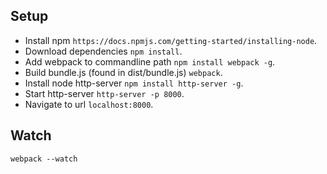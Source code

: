 ## Setup

- Install npm `https://docs.npmjs.com/getting-started/installing-node`.
- Download dependencies `npm install`.
- Add webpack to commandline path `npm install webpack -g`.
- Build bundle.js (found in dist/bundle.js) `webpack`.
- Install node http-server `npm install http-server -g`.
- Start http-server `http-server -p 8000`.
- Navigate to url `localhost:8000`.

## Watch

`webpack --watch`